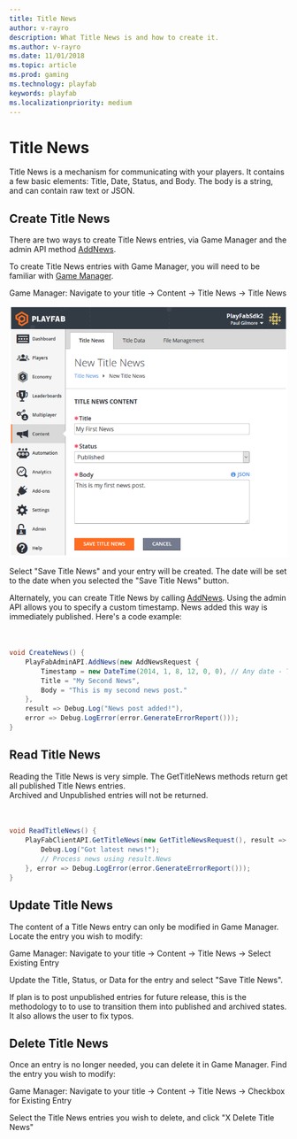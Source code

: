 ```yaml
---
title: Title News
author: v-rayro
description: What Title News is and how to create it.
ms.author: v-rayro
ms.date: 11/01/2018
ms.topic: article
ms.prod: gaming
ms.technology: playfab
keywords: playfab
ms.localizationpriority: medium
---
```


# Title News

Title News is a mechanism for communicating with your players. It contains a few basic elements: Title, Date, Status, and Body. The body is a string, and can contain raw text or JSON.

## Create Title News

There are two ways to create Title News entries, via Game Manager and the admin API method [AddNews](xref:titleid.playfabapi.com.admin.title-widedatamanagement.addnews).

To create Title News entries with Game Manager, you will need to be familiar with [Game Manager](../../config/gamemanager/game-manager-tour.md).

Game Manager: Navigate to your title -> Content -> Title News -> Title News

![Title News](../media/tutorials/game-manager-content-title-news.png)

Select "Save Title News" and your entry will be created. The date will be set to the date when you selected the "Save Title News" button.

Alternately, you can create Title News by calling [AddNews](xref:titleid.playfabapi.com.admin.title-widedatamanagement.addnews). Using the admin API allows you to specify a custom timestamp. News added this way is immediately published. Here's a code example:

```csharp


void CreateNews() {
    PlayFabAdminAPI.AddNews(new AddNewsRequest {
        Timestamp = new DateTime(2014, 1, 8, 12, 0, 0), // Any date - This one is the founding of PlayFab
        Title = "My Second News",
        Body = "This is my second news post."
    }, 
    result => Debug.Log("News post added!"),
    error => Debug.LogError(error.GenerateErrorReport()));
}

```

## Read Title News

Reading the Title News is very simple. The GetTitleNews methods return get all published Title News entries.  
Archived and Unpublished entries will not be returned.

```csharp


void ReadTitleNews() {
    PlayFabClientAPI.GetTitleNews(new GetTitleNewsRequest(), result => {
        Debug.Log("Got latest news!");
        // Process news using result.News
    }, error => Debug.LogError(error.GenerateErrorReport()));
}

```

## Update Title News

The content of a Title News entry can only be modified in Game Manager.  Locate the entry you wish to modify:

Game Manager: Navigate to your title -> Content -> Title News -> Select Existing Entry

Update the Title, Status, or Data for the entry and select "Save Title News".

If plan is to post unpublished entries for future release, this is the methodology to to use to transition them into published and archived states. It also allows the user to fix typos.

## Delete Title News

Once an entry is no longer needed, you can delete it in Game Manager. Find the entry you wish to modify:

Game Manager: Navigate to your title -> Content -> Title News -> Checkbox for Existing Entry

Select the Title News entries you wish to delete, and click "X Delete Title News"

